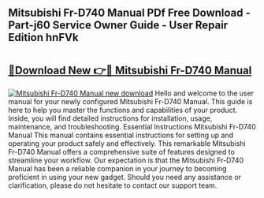 ## Mitsubishi Fr-D740 Manual PDf Free Download - Part-j60 Service Owner Guide - User Repair Edition hnFVk

# <h2><a href="http://cf10872.oget.top/?id=Mitsubishi+Fr-D740+Manual">🔗Download New 👉🔴 Mitsubishi Fr-D740 Manual</a></h2>

[![Mitsubishi Fr-D740 Manual new download](https://i.imgur.com/5g1atiW.png)](http://cf10872.oget.top/?id=Mitsubishi+Fr-D740+Manual)
Hello and welcome to the user manual for your newly configured Mitsubishi Fr-D740 Manual. This guide is here to help you master the functions and capabilities of your product. Inside, you will find detailed instructions for installation, usage, maintenance, and troubleshooting. Essential Instructions Mitsubishi Fr-D740 Manual This manual contains essential instructions for setting up and operating your product safely and effectively. This remarkable Mitsubishi Fr-D740 Manual offers a comprehensive suite of features designed to streamline your workflow. Our expectation is that the Mitsubishi Fr-D740 Manual has been a reliable companion in your journey to becoming proficient in using your new gadget. Should you need any assistance or clarification, please do not hesitate to contact our support team.
